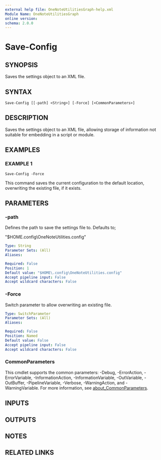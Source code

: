 ```yaml
---
external help file: OneNoteUtilitiesGraph-help.xml
Module Name: OneNoteUtilitiesGraph
online version:
schema: 2.0.0
---
```


# Save-Config

## SYNOPSIS
Saves the settings object to an XML file.

## SYNTAX

```
Save-Config [[-path] <String>] [-Force] [<CommonParameters>]
```

## DESCRIPTION
Saves the settings object to an XML file, allowing storage of information not suitable for embedding in a script or module.

## EXAMPLES

### EXAMPLE 1
```
Save-Config -Force
```

This command saves the current configuration to the default location, overwriting the existing file, if it exists.

## PARAMETERS

### -path
Defines the path to save the settings file to.
Defaults to;

"$HOME\.config\OneNoteUtilities.config"

```yaml
Type: String
Parameter Sets: (All)
Aliases:

Required: False
Position: 1
Default value: "$HOME\.config\OneNoteUtilities.config"
Accept pipeline input: False
Accept wildcard characters: False
```

### -Force
Switch parameter to allow overwriting an existing file.

```yaml
Type: SwitchParameter
Parameter Sets: (All)
Aliases:

Required: False
Position: Named
Default value: False
Accept pipeline input: False
Accept wildcard characters: False
```

### CommonParameters
This cmdlet supports the common parameters: -Debug, -ErrorAction, -ErrorVariable, -InformationAction, -InformationVariable, -OutVariable, -OutBuffer, -PipelineVariable, -Verbose, -WarningAction, and -WarningVariable. For more information, see [about_CommonParameters](http://go.microsoft.com/fwlink/?LinkID=113216).

## INPUTS

## OUTPUTS

## NOTES

## RELATED LINKS

